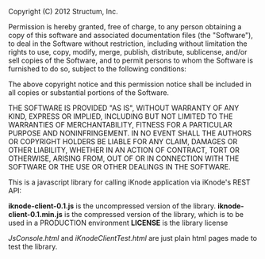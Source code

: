 Copyright (C) 2012 Structum, Inc.

Permission is hereby granted, free of charge, to any person obtaining a copy of this software and associated documentation files (the "Software"), to deal in the Software without restriction, including without limitation the rights to use, copy, modify, merge, publish, distribute, sublicense, and/or sell copies of the Software, and to permit persons to whom the Software is furnished to do so, subject to the following conditions:

The above copyright notice and this permission notice shall be included in all copies or substantial portions of the Software.

THE SOFTWARE IS PROVIDED "AS IS", WITHOUT WARRANTY OF ANY KIND, EXPRESS OR IMPLIED, INCLUDING BUT NOT LIMITED TO THE WARRANTIES OF MERCHANTABILITY, FITNESS FOR A PARTICULAR PURPOSE AND NONINFRINGEMENT. IN NO EVENT SHALL THE AUTHORS OR COPYRIGHT HOLDERS BE LIABLE FOR ANY CLAIM, DAMAGES OR OTHER LIABILITY, WHETHER IN AN ACTION OF CONTRACT, TORT OR OTHERWISE, ARISING FROM, OUT OF OR IN CONNECTION WITH THE SOFTWARE OR THE USE OR OTHER DEALINGS IN THE SOFTWARE.

This is a javascript library for calling iKnode application via iKnode's REST API:

**iknode-client-0.1.js** is the uncompressed version of the library.
**iknode-client-0.1.min.js** is the compressed version of the library, which is to be used in a PRODUCTION environment
**LICENSE** is the library license

_JsConsole.html_ and _iKnodeClientTest.html_ are just plain html pages made to test the library.
